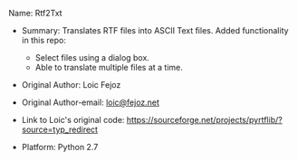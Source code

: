 
Name: Rtf2Txt
- Summary: Translates RTF files into ASCII Text files.  Added functionality in this repo:
  - Select files using a dialog box.
  - Able to translate multiple files at a time. 
  
- Original Author: Loic Fejoz
- Original Author-email: loic@fejoz.net
- Link to Loic's original code: https://sourceforge.net/projects/pyrtflib/?source=typ_redirect

- Platform: Python 2.7
